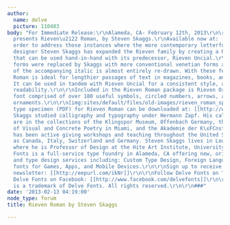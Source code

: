 ```yaml
---
author:
  name: delve
  picture: 110483
body: "For Immediate Release:\r\nAlameda, CA- February 12th, 2013\r\n\r\nDelve Fonts
  presents Rieven\u2122 Roman, by Steven Skaggs.\r\nAvailable now at: [[http://www.delvefonts.com/rieven_roman.html]]\r\n\r\nIn
  order to address those instances where the more contemporary letterforms are preferred,
  designer Steven Skaggs has expanded the Rieven family by creating a Roman version
  that can be used hand-in-hand with its predecessor, Rieven Uncial.\r\n<!--break-->\r\nUncial-specific
  forms were replaced by Skaggs with more conventional venetian forms and the lowercase
  of the accompanying italic is almost entirely re-drawn. With these features, Rieven
  Roman is ideal for lengthier passages of text in magazines, books, and websites.
  It can be used in tandem with Rieven Uncial for a consistent style, and optimal
  readability.\r\n\r\nIncluded in the Rieven Roman package is Rieven Ornaments, a
  font comprised of over 180 useful symbols, circled numbers, arrows, and decorative
  ornaments.\r\n\r\n[img:sites/default/files/old-images/rieven_roman_specimen_3774.jpg]\r\n\r\nA
  type specimen (PDF) for Rieven Roman can be downloaded at: [[http://www.delvefonts.com/pdf/specimen_rieven_roman.pdf]]\r\n\r\nSteven
  Skaggs studied calligraphy and typography under Hermann Zapf. His calligraphic artworks
  are in the collections of the Klingspor Museum, Offenbach Germany, the Sackner Archive
  of Visual and Concrete Poetry in Miami, and the Akademie der K\xFCnst, Berlin. He
  has been active giving workshops and teaching throughout the United States as well
  as Canada, Italy, Switzerland and Germany. Steven Skaggs lives in Louisville, Kentucky
  where he is Professor of Design at the Hite Art Institute, University of Louisville.\r\n\r\nDelve
  Fonts is a full-service type foundry in Alameda, CA offering new, original typefaces
  and type design services including: Custom Type Design, Foreign Language Fonts,
  fonts for Games, Apps, and Mobile Devices.\r\n\r\nSign up to receive the Delve Fonts
  newsletter: [[http://eepurl.com/ikNr]]\r\n\r\nFollow Delve Fonts on Twitter: [[http://www.twitter.com/delvew]]\r\n\r\nLike
  Delve Fonts on Facebook: [[http://www.facebook.com/delvefonts]]\r\n\r\nRieven Roman
  is a trademark of Delve Fonts. All rights reserved.\r\n\r\n###"
date: '2013-02-13 04:19:00'
node_type: forum
title: Rieven Roman by Steven Skaggs

---
```

